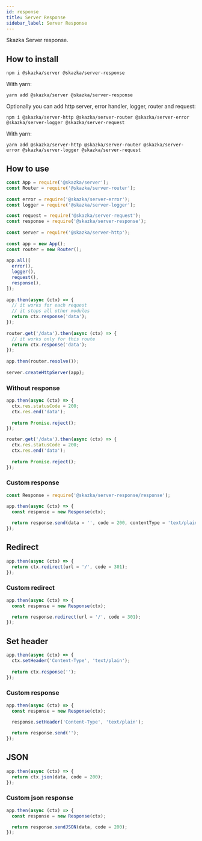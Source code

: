 ```yaml
---
id: response
title: Server Response
sidebar_label: Server Response
---
```


Skazka Server response.

## How to install

    npm i @skazka/server @skazka/server-response
    
With yarn:

    yarn add @skazka/server @skazka/server-response
    
Optionally you can add http server, error handler, logger, router and request:

    npm i @skazka/server-http @skazka/server-router @skazka/server-error @skazka/server-logger @skazka/server-request
      
With yarn:

    yarn add @skazka/server-http @skazka/server-router @skazka/server-error @skazka/server-logger @skazka/server-request

## How to use

```javascript
const App = require('@skazka/server');
const Router = require('@skazka/server-router');
        
const error = require('@skazka/server-error');
const logger = require('@skazka/server-logger');

const request = require('@skazka/server-request');
const response = require('@skazka/server-response');
        
const server = require('@skazka/server-http');
        
const app = new App();
const router = new Router();
        
app.all([
  error(),
  logger(),
  request(),
  response(),
]);
    
app.then(async (ctx) => {
  // it works for each request
  // it stops all other modules
  return ctx.response('data'); 
});
    
router.get('/data').then(async (ctx) => {
  // it works only for this route
  return ctx.response('data'); 
});
        
app.then(router.resolve());
        
server.createHttpServer(app);
```

### Without response

```javascript
app.then(async (ctx) => {
  ctx.res.statusCode = 200;
  ctx.res.end('data');
      
  return Promise.reject();
});

router.get('/data').then(async (ctx) => {
  ctx.res.statusCode = 200;
  ctx.res.end('data');
        
  return Promise.reject();
});
```

### Custom response

```javascript
const Response = require('@skazka/server-response/response');

app.then(async (ctx) => {
  const response = new Response(ctx);
    
  return response.send(data = '', code = 200, contentType = 'text/plain');
});
```

## Redirect

```javascript
app.then(async (ctx) => {
  return ctx.redirect(url = '/', code = 301);
});
```

### Custom redirect

```javascript
app.then(async (ctx) => {
  const response = new Response(ctx);

  return response.redirect(url = '/', code = 301);
});
```

## Set header

```javascript
app.then(async (ctx) => {
  ctx.setHeader('Content-Type', 'text/plain');
  
  return ctx.response('');
});
```

### Custom response

```javascript
app.then(async (ctx) => {
  const response = new Response(ctx);

  response.setHeader('Content-Type', 'text/plain');
  
  return response.send('');
});
```

## JSON

```javascript
app.then(async (ctx) => {
  return ctx.json(data, code = 200);
});
```

### Custom json response

```javascript
app.then(async (ctx) => {
  const response = new Response(ctx);

  return response.sendJSON(data, code = 200);
});
```
